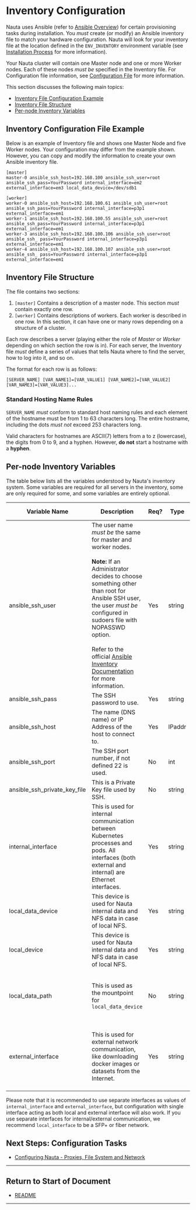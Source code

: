 # Inventory Configuration

Nauta uses Ansible (refer to [Ansible Overview](https://en.wikipedia.org/wiki/Ansible_(software))) for certain provisioning tasks during installation. You _must_ create (or modify) an Ansible inventory file to match your hardware configuration. Nauta will look for your inventory file at the location defined in the `ENV_INVENTORY` environment variable (see [Installation Process](../Installation_Process/IP.md) for more information).

Your Nauta cluster will contain one Master node and one or more Worker nodes. Each of these nodes _must be_ specified in the Inventory file. For Configuration file information, see [Configuration File](../Configuration_Tasks_Variables/CTV.md) for more information.

This section discusses the following main topics: 

- [Inventory File Configuration Example](#inventory-file-configuration-example)  
- [Inventory File Structure](#inventory-file-structure)
- [Per-node Inventory Variables](#per-node-inventory-variables)

## Inventory Configuration File Example

Below is an example of Inventory file and shows one Master Node and five Worker nodes. Your configuration may differ from the example shown. However, you can copy and modify the information to create your own Ansible inventory file. 

```
[master] 
master-0 ansible_ssh_host=192.168.100 ansible_ssh_user=root ansible_ssh_pass=YourPassword internal_interface=em2 external_interface=em3 local_data_device=/dev/sdb1

[worker] 
worker-0 ansible_ssh_host=192.168.100.61 ansible_ssh_user=root ansible_ssh_pass=YourPassword internal_interface=p3p1 external_interface=em1
worker-1 ansible_ssh_host=192.168.100.55 ansible_ssh_user=root ansible_ssh_pass=YourPassword internal_interface=p3p1 external_interface=em1
worker-3 ansible_ssh_host=192.168.100.106 ansible_ssh_user=root ansible_ssh_ pass=YourPassword internal_interface=p3p1 external_interface=em1
worker-4 ansible_ssh_host=192.168.100.107 ansible_ssh_user=root ansible_ssh_ pass=YourPassword internal_interface=p3p1 external_interface=em1
```

## Inventory File Structure

The file contains two sections:
1. `[master]` Contains a description of a master node. This section _must_ contain exactly one row.
1. `[worker]` Contains descriptions of workers. Each worker is described in one row. In this section, it can have one or many rows depending on a structure of a cluster.

Each row describes a server (playing either the role of _Master_ or _Worker_ depending on which section the row is in). For each server, the Inventory file _must_ define a series of values that tells Nauta where to find the server, how to log into it, and so on. 

The format for each row is as follows: 

```
[SERVER_NAME] [VAR_NAME1]=[VAR_VALUE1] [VAR_NAME2]=[VAR_VALUE2] [VAR_NAME3]=[VAR_VALUE3]...
```

### Standard Hosting Name Rules

`SERVER_NAME` _must_ conform to standard host naming rules and each element of the hostname must be from 1 to 63 characters long. The entire hostname, including the dots _must not_ exceed 253 characters long. 

Valid characters for hostnames are ASCII(7) letters from a to z (lowercase), the digits from 0 to 9, and a hyphen. However, **do not**  start a hostname with a **hyphen**. 


## Per-node Inventory Variables

The table below lists all the variables understood by Nauta's inventory system. Some variables are required for all servers in the inventory, some are only required for some, and some variables are entirely optional.

Variable Name | Description | Req? | Type | Default | Used When | Value |
--- | ---  | --- | --- | --- | --- | --- 
ansible_ssh_user | The user name _must be_ the same for master and worker nodes. <br><br> **Note:** If an Administrator decides to choose something other than root for Ansible SSH user, the user _must be_ configured in sudoers file with NOPASSWD option. <br><br> Refer to the official [Ansible Inventory Documentation](https://docs.ansible.com/ansible/latest/user_guide/intro_inventory.html) for more information. | Yes | string | none | always | username
ansible_ssh_pass | The SSH password to use. | Yes | string | none | always | Password
ansible_ssh_host | The name (DNS name) or IP Address of the host to connect to. | Yes | IPaddr | none | always | IP Address
ansible_ssh_port | The SSH port number, if not defined 22 is used. | No | int | 22 | not using 22 | Port Address
ansible_ssh_private_key_file | This is a Private Key file used by SSH. | No | string | none | using a keyfile | filename
internal_interface | This is used for internal communication between Kubernetes processes and pods. All interfaces (both external and internal) are Ethernet interfaces. | Yes | string | none |  always used for both for master and worker nodes |  Interface name
local_data_device | This device is used for Nauta internal data and NFS data in case of local NFS. | Yes | string | none | used with master nodes | Path to block device
local_device | This device is used for Nauta internal data and NFS data in case of local NFS. | Yes | string | none | used with master nodes | Path to block device
local_data_path | This is used as the mountpoint for `local_data_device` | No | string | none | used with master nodes |  Absolute path where data is located in file system
external_interface | This is used for external network communication, like downloading docker images or datasets from the Internet. | Yes | string | none | always used for both for master and worker nodes | Interface name

Please note that it is recommended to use separate interfaces as values of `internal_interface` and `external_interface`,
but configuration with single interface acting as both local and external interface will also work.
If you use separate interfaces for internal/external communication, we recommend `local_interface` to be a SFP+ or fiber network. 

## Next Steps: Configuration Tasks

* [Configuring Nauta - Proxies, File System and Network](../Configuration_Tasks_Variables/CTV.md)

----------------------

## Return to Start of Document

* [README](../README.md)

----------------------
